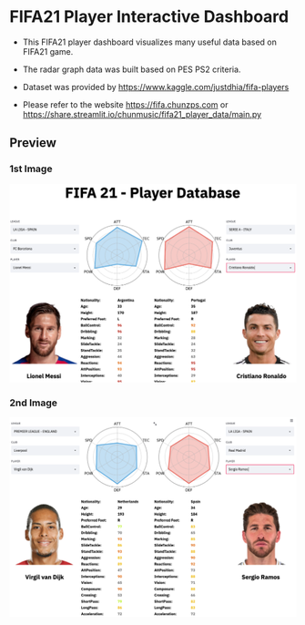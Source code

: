 # FIFA21 Player Interactive Dashboard

- This FIFA21 player dashboard visualizes many useful data based on FIFA21 game.

- The radar graph data was built based on PES PS2 criteria.

- Dataset was provided by https://www.kaggle.com/justdhia/fifa-players

- Please refer to the website https://fifa.chunzps.com or https://share.streamlit.io/chunmusic/fifa21_player_data/main.py

## Preview

### 1st Image

![Image1](https://raw.githubusercontent.com/chunmusic/Fifa21_Player_Data/master/images/image1.png)


### 2nd Image

![Image2](https://raw.githubusercontent.com/chunmusic/Fifa21_Player_Data/master/images/image2.png)
